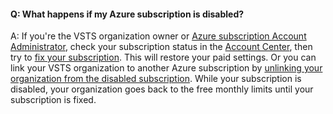 #### Q:	What happens if my Azure subscription is disabled?

A:	If you're the VSTS organization owner or 
[Azure subscription Account Administrator](/azure/billing-add-change-azure-subscription-administrator), 
check your subscription status in the [Account Center](https://account.windowsazure.com/), 
then try to [fix your subscription](/azure/billing-subscription-become-disable). 
This will restore your paid settings. 
Or you can link your VSTS organization to another Azure subscription by 
[unlinking your organization from the disabled subscription](../billing/change-azure-subscription.md). 
While your subscription is disabled, your organization goes back to the free 
monthly limits until your subscription is fixed.
